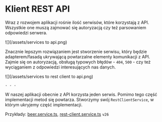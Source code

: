 # Klient REST API

Wraz z rozwojem aplikacji rośnie ilość serwisów, które korzystają z API. Wszystkie one muszą zajmować się autoryzacją czy też parsowaniem odpowiedzi serwera.

![](/assets/services to api.png)

Znacznie lepszym rozwiązaniem jest stworzenie serwisu, który będzie adapterem/fasadą ukrywającą powtarzalne elementy komunikacji z API. Zajmie się on autoryzacją, obsługą typowych błędów - `404`, `500` - czy też wyciąganiem z odpowiedzi interesujących nas danych.

![](/assets/services to rest client to api.png)

`- - -`

W naszej aplikacji obecnie z API korzysta jeden serwis. Pomimo tego część implementacji metod się powtarza. Stworzymy swój  `RestClientService`, w którym ukryjemy część implementacji.

Przykłady: [beer.service.ts](https://github.com/mmotel/ng-beers-app/blob/v26/src/app/shared/service/beer.service.ts), [rest-client.service.ts](https://github.com/mmotel/ng-beers-app/blob/v26/src/app/shared/service/rest-client/rest-client.service.ts) `v26`